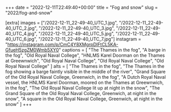 +++
date = "2022-12-11T22:49:40+00:00"
title = "Fog and snow"
slug = "2022/fog-and-snow"

[extra]
images = ["/2022-12-11_22-49-40_UTC_1.jpg", "/2022-12-11_22-49-40_UTC_2.jpg", "/2022-12-11_22-49-40_UTC_3.jpg", "/2022-12-11_22-49-40_UTC_4.jpg", "/2022-12-11_22-49-40_UTC_5.jpg", "/2022-12-11_22-49-40_UTC_6.jpg", "/2022-12-11_22-49-40_UTC_7.jpg"]
instagram = "https://instagram.com/p/CmC4Y8XMgrpDIFtCL5KA-GfueH5zgZM0Wmb5XY0"
captions = [
  "The Thames in the fog",
  "A barge in the fog",
  "Old Royal Naval College",
  "HNLMS Karel Doorman on the Thames at Greewnwich",
  "Old Royal Naval College",
  "Old Royal Naval College",
  "Old Royal Naval College"
]
alts = [
  "The Thames in the fog",
  "The Thames in the fog showing a barge faintly visible in the middle of the river",
  "Grand Square of the Old Royal Naval College, Greenwich, in the fog",
  "A Dutch Royal Naval vessel, the HNLMS Karel Doorman, moored on the Thames at Greewnwich, in the fog",
  "The Old Royal Naval College lit up at night in the snow",
  "The Grand Square of the Old Royal Naval College, Greenwich, at night in the snow",
  "A square in the Old Royal Naval College, Greenwich, at night in the snow"
]
+++
